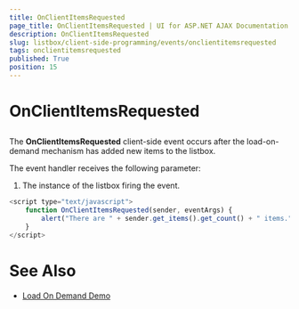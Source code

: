 ```yaml
---
title: OnClientItemsRequested
page_title: OnClientItemsRequested | UI for ASP.NET AJAX Documentation
description: OnClientItemsRequested
slug: listbox/client-side-programming/events/onclientitemsrequested
tags: onclientitemsrequested
published: True
position: 15
---
```


# OnClientItemsRequested

## 

The __OnClientItemsRequested__ client-side event occurs after the load-on-demand mechanism has added new items to the listbox.

The event handler receives the following parameter:

1. The instance of the listbox firing the event.

````JavaScript
<script type="text/javascript">
	function OnClientItemsRequested(sender, eventArgs) {
		alert("There are " + sender.get_items().get_count() + " items.");
	}
</script>
````

# See Also

 * [Load On Demand Demo](http://demos.telerik.com/aspnet-ajax/listbox/examples/functionality/loadondemand/defaultcs.aspx)
